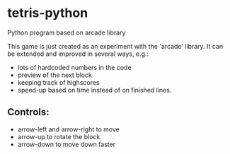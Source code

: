 # tetris-python
Python program based on arcade library

This game is just created as an experiment with the 'arcade' library.
It can be extended and improved in several ways, e.g.:
* lots of hardcoded numbers in the code
* preview of the next block
* keeping track of highscores
* speed-up based on time instead of on finished lines.

## Controls:
* arrow-left and arrow-right to move
* arrow-up to rotate the block
* arrow-down to move down faster
